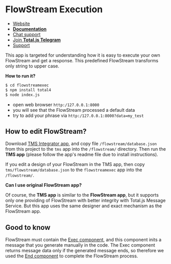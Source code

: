 # FlowStream Execution

- [Website](https://www.totaljs.com/flowstream/)
- [__Documentation__](https://docs.totaljs.com/total4/5aed1001bj51c/)
- [Chat support](https://platform.totaljs.com/?open=messenger)
- [Join __Total.js Telegram__](https://t.me/totalplatform)
- [Support](https://www.totaljs.com/support/)

This app is targeted for understanding how it is easy to execute your own FlowStream and get a response. This predefined FlowStream transforms only string to upper case.

__How to run it?__

```bash
$ cd flowstreamexec
$ npm install total4
$ node index.js
```

- open web browser `http:/127.0.0.1:8000`
- you will see that the FlowStream processed a default data
- try to add your phrase via `http:/127.0.0.1:8000?data=my_test`

## How to edit FlowStream?

Download [TMS Integrator app](https://github.com/totaljs/tms), and copy file `/flowstream/database.json` from this project to the `tms` app into the `/flowstream/` directory. Then run the __TMS app__ (please follow the app's readme file due to install instructions).

If you edit a design of your FlowStream in the TMS app, then copy `tms/flowstream/database.json` to the `flowstreamexec` app into the `/flowstream/`.

__Can I use original FlowStream app?__

Of course, the __TMS app__ is similar to the __FlowStream app__, but it supports only one providing of FlowStream with better integrity with Total.js Message Service. But this app uses the same designer and exact mechanism as the FlowStream app.

## Good to know

FlowStream must contain the [Exec component](https://github.com/totaljs/flowstreamcomponents/blob/main/components/exec.html), and this component inits a message that you generate manually in the code. The Exec component returns message data only if the generated message ends, so therefore we used the [End component](https://github.com/totaljs/flowstreamcomponents/blob/main/components/end.html) to complete the FlowStream process.